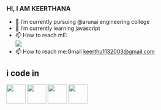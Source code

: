 ###  HI, I AM KEERTHANA
- 🔭 I’m currently pursuing @arunai engineering college
- 🌱 I’m currently learning javascript
- 📫 How to reach mE:<br> [<img src="https://img.shields.io/badge/LinkedIn-0077B5?style=for-the-badge&logo=linkedin&logoColor=white" />](https://www.linkedin.com/in/keerthana-panjatcharam-a9b309211/)
- 📫 How to reach me:Gmail keerthu1132003@gmail.com

## i code in 
   
 
   <img height="50" width="50" src="https://img.icons8.com/color/48/000000/html-5.png" />
    <img height="50" width="50" src="https://img.icons8.com/color/48/000000/python.png" />
   <img height="50" width="50" src="https://img.icons8.com/color/48/000000/css3.png" />
   <img height="50" width="50" src="https://img.icons8.com/color/48/000000/bootstrap.png" />
   
